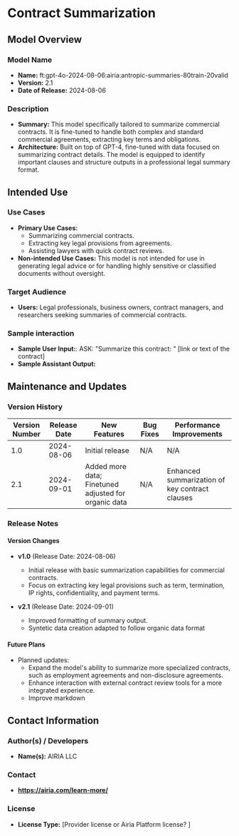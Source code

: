# Contract Summarization

## Model Overview

### Model Name
- **Name:**  ft:gpt-4o-2024-08-06:airia:antropic-summaries-80train-20valid
- **Version:** 2.1
- **Date of Release:** 2024-08-06

### Description
- **Summary:** This model specifically tailored to summarize commercial contracts. It is fine-tuned to handle both complex and standard commercial agreements, extracting key terms and obligations.
- **Architecture:**  Built on top of GPT-4, fine-tuned with data focused on summarizing contract details. The model is equipped to identify important clauses and structure outputs in a professional legal summary format.

## Intended Use

### Use Cases
- **Primary Use Cases:**
  - Summarizing commercial contracts.
  - Extracting key legal provisions from agreements.
  - Assisting lawyers with quick contract reviews.
- **Non-intended Use Cases:** This model is not intended for use in generating legal advice or for handling highly sensitive or classified documents without oversight.

### Target Audience
- **Users:** Legal professionals, business owners, contract managers, and researchers seeking summaries of commercial contracts.

### Sample interaction
- **Sample User Input:**: ASK: "Summarize this contract: " [link or text of the contract]
- **Sample Assistant Output:**




## Maintenance and Updates

### Version History
| Version Number | Release Date | New Features                  | Bug Fixes                   | Performance Improvements     |
|----------------|--------------|-------------------------------|-----------------------------|------------------------------|
| 1.0            | 2024-08-06  | Initial release               | N/A | N/A |
| 2.1            | 2024-09-01   | Added more data; Finetuned adjusted for organic data    | N/A      | Enhanced summarization of key contract clauses |


### Release Notes
#### Version Changes
- **v1.0** (Release Date: 2024-08-06)
  - Initial release with basic summarization capabilities for commercial contracts.
  - Focus on extracting key legal provisions such as term, termination, IP rights, confidentiality, and payment terms.

- **v2.1** (Release Date: 2024-09-01)
  - Improved formatting of summary output.
  - Syntetic data creation adapted to follow organic data format

#### Future Plans
- Planned updates: 
  - Expand the model's ability to summarize more specialized contracts, such as employment agreements and non-disclosure agreements.
  - Enhance interaction with external contract review tools for a more integrated experience.
  - Improve markdown

## Contact Information

### Author(s) / Developers
- **Name(s):** AIRIA LLC

### Contact
- **https://airia.com/learn-more/** 

### License
- **License Type:** [Provider license or Airia Platform license? ]

